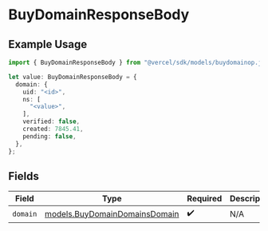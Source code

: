 # BuyDomainResponseBody

## Example Usage

```typescript
import { BuyDomainResponseBody } from "@vercel/sdk/models/buydomainop.js";

let value: BuyDomainResponseBody = {
  domain: {
    uid: "<id>",
    ns: [
      "<value>",
    ],
    verified: false,
    created: 7845.41,
    pending: false,
  },
};
```

## Fields

| Field                                                                | Type                                                                 | Required                                                             | Description                                                          |
| -------------------------------------------------------------------- | -------------------------------------------------------------------- | -------------------------------------------------------------------- | -------------------------------------------------------------------- |
| `domain`                                                             | [models.BuyDomainDomainsDomain](../models/buydomaindomainsdomain.md) | :heavy_check_mark:                                                   | N/A                                                                  |